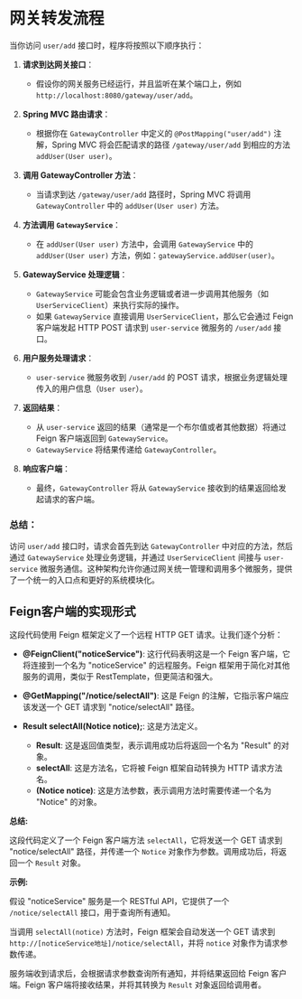 # 网关转发流程

当你访问 `user/add` 接口时，程序将按照以下顺序执行：

1. **请求到达网关接口**：
   - 假设你的网关服务已经运行，并且监听在某个端口上，例如 `http://localhost:8080/gateway/user/add`。

2. **Spring MVC 路由请求**：
   - 根据你在 `GatewayController` 中定义的 `@PostMapping("user/add")` 注解，Spring MVC 将会匹配请求的路径 `/gateway/user/add` 到相应的方法 `addUser(User user)`。

3. **调用 GatewayController 方法**：
   - 当请求到达 `/gateway/user/add` 路径时，Spring MVC 将调用 `GatewayController` 中的 `addUser(User user)` 方法。

4. **方法调用 `GatewayService`**：
   - 在 `addUser(User user)` 方法中，会调用 `GatewayService` 中的 `addUser(User user)` 方法，例如：`gatewayService.addUser(user)`。

5. **GatewayService 处理逻辑**：
   - `GatewayService` 可能会包含业务逻辑或者进一步调用其他服务（如 `UserServiceClient`）来执行实际的操作。
   - 如果 `GatewayService` 直接调用 `UserServiceClient`，那么它会通过 Feign 客户端发起 HTTP POST 请求到 `user-service` 微服务的 `/user/add` 接口。

6. **用户服务处理请求**：
   - `user-service` 微服务收到 `/user/add` 的 POST 请求，根据业务逻辑处理传入的用户信息（`User user`）。

7. **返回结果**：
   - 从 `user-service` 返回的结果（通常是一个布尔值或者其他数据）将通过 Feign 客户端返回到 `GatewayService`。
   - `GatewayService` 将结果传递给 `GatewayController`。

8. **响应客户端**：
   - 最终，`GatewayController` 将从 `GatewayService` 接收到的结果返回给发起请求的客户端。

### 总结：
访问 `user/add` 接口时，请求会首先到达 `GatewayController` 中对应的方法，然后通过 `GatewayService` 处理业务逻辑，并通过 `UserServiceClient` 间接与 `user-service` 微服务通信。这种架构允许你通过网关统一管理和调用多个微服务，提供了一个统一的入口点和更好的系统模块化。

## Feign客户端的实现形式
这段代码使用 Feign 框架定义了一个远程 HTTP GET 请求。让我们逐个分析：

* **@FeignClient("noticeService")**:  这行代码表明这是一个 Feign 客户端，它将连接到一个名为 "noticeService" 的远程服务。Feign 框架用于简化对其他服务的调用，类似于 RestTemplate，但更简洁和强大。

* **@GetMapping("/notice/selectAll")**:  这是 Feign 的注解，它指示客户端应该发送一个 GET 请求到 "notice/selectAll" 路径。

* **Result selectAll(Notice notice);**:  这是方法定义。
    * **Result**:  这是返回值类型，表示调用成功后将返回一个名为 "Result" 的对象。
    * **selectAll**:  这是方法名，它将被 Feign 框架自动转换为 HTTP 请求方法名。
    * **(Notice notice)**:  这是方法参数，表示调用方法时需要传递一个名为 "Notice" 的对象。

**总结:**

这段代码定义了一个 Feign 客户端方法 `selectAll`，它将发送一个 GET 请求到 "notice/selectAll" 路径，并传递一个 `Notice` 对象作为参数。调用成功后，将返回一个 `Result` 对象。

**示例:**

假设 "noticeService" 服务是一个 RESTful API，它提供了一个 `/notice/selectAll` 接口，用于查询所有通知。

当调用 `selectAll(notice)` 方法时，Feign 框架会自动发送一个 GET 请求到 `http://[noticeService地址]/notice/selectAll`，并将 `notice` 对象作为请求参数传递。

服务端收到请求后，会根据请求参数查询所有通知，并将结果返回给 Feign 客户端。Feign 客户端将接收结果，并将其转换为 `Result` 对象返回给调用者。



